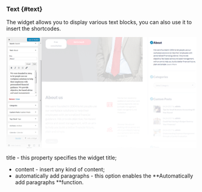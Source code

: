 ### Text {#text}



The widget allows you to display various text blocks, you can also use it to insert the shortcodes.

![](/assets/000000000import.png)

title - this property specifies the widget title;

* content - insert any kind of content;
* automatically add paragraphs - this option enables the **Automatically add paragraphs **function.



